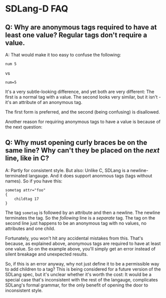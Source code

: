 SDLang-D FAQ
============

Q: Why are anonymous tags required to have at least one value? Regular tags don't require a value.
---------

A: That would make it too easy to confuse the following:

```
num 5
```

vs

```
num=5
```

It's a very subtle-looking difference, and yet both are very different: The first is a normal tag with a value. The second looks very similar, but it isn't - it's an attribute of an anonymous tag. 

The first form is preferred, and the second (being confusing) is disallowed.

Another reason for requiring anonymous tags to have a value is because of the next question:


Q: Why must opening curly braces be on the same line? Why can't they be placed on the *next* line, like in C?
---------

A: Partly for consistent style. But also: Unlike C, SDLang is a newline-terminated langauge. And it does support anonmous tags (tags without names). So if you have this:

```
sometag attr="foo"
{
	childtag 17
}
```

The tag `sometag` is followed by an attribute and then a newline. The newline terminates the tag. So the *following* line is a *separate* tag. The tag on the second line just happens to be an anonymous tag with no values, no attributes and one child.

Fortunately, you won't hit any accidental mistakes from this. That's because, as explained above, anonymous tags are required to have at least one value. So on the example above, you'll simply get an error instead of silent breakage and unexpected results.

So, if this is an error anyway, why not just define it to be a permissible way to add children to a tag? This is being considered for a future version of the SDLang spec, but it's unclear whether it's worth the cost: It would be a special case that's inconsistent with the rest of the langauge, complicates SDLang's formal grammar, for the only benefit of opening the door to inconsistent style.
